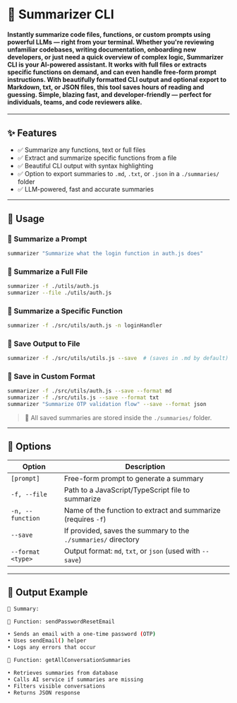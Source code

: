 # 🚀 Summarizer CLI

#### Instantly summarize code files, functions, or custom prompts using powerful LLMs — right from your terminal. Whether you're reviewing unfamiliar codebases, writing documentation, onboarding new developers, or just need a quick overview of complex logic, Summarizer CLI is your AI-powered assistant. It works with full files or extracts specific functions on demand, and can even handle free-form prompt instructions. With beautifully formatted CLI output and optional export to Markdown, txt, or JSON files, this tool saves hours of reading and guessing. Simple, blazing fast, and developer-friendly — perfect for individuals, teams, and code reviewers alike.
---

## ✨ Features

* ✅ Summarize any functions, text or full files
* ✅ Extract and summarize specific functions from a file
* ✅ Beautiful CLI output with syntax highlighting
* ✅ Option to export summaries to `.md`, `.txt`, or `.json` in a `./summaries/` folder
* ✅ LLM-powered, fast and accurate summaries

---

## 🚀 Usage

### 🔹 Summarize a Prompt

```bash
summarizer "Summarize what the login function in auth.js does"
```

### 🔹 Summarize a Full File

```bash
summarizer -f ./utils/auth.js
summarizer --file ./utils/auth.js
```

### 🔹 Summarize a Specific Function

```bash
summarizer -f ./src/utils/auth.js -n loginHandler
```

### 🔹 Save Output to File

```bash
summarizer -f ./src/utils/utils.js --save  # (saves in .md by default)
```

### 🔹 Save in Custom Format

```bash
summarizer -f ./src/utils/auth.js --save --format md
summarizer -f ./src/utils.js --save --format txt
summarizer "Summarize OTP validation flow" --save --format json
```

> 📁 All saved summaries are stored inside the `./summaries/` folder.

---

## 🧾 Options

| Option            | Description                                                    |
| ----------------- | -------------------------------------------------------------- |
| `[prompt]`        | Free-form prompt to generate a summary                         |
| `-f, --file`      | Path to a JavaScript/TypeScript file to summarize              |
| `-n, --function`  | Name of the function to extract and summarize (requires `-f`)  |
| `--save`          | If provided, saves the summary to the `./summaries/` directory |
| `--format <type>` | Output format: `md`, `txt`, or `json` (used with `--save`)     |

---

## 🧠 Output Example

```bash
📄 Summary:

📌 Function: sendPasswordResetEmail

• Sends an email with a one-time password (OTP)
• Uses sendEmail() helper
• Logs any errors that occur

📌 Function: getAllConversationSummaries

• Retrieves summaries from database
• Calls AI service if summaries are missing
• Filters visible conversations
• Returns JSON response
```